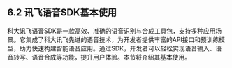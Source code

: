 ## 6.2 讯飞语音SDK基本使用

科大讯飞语音SDK是一款高效、准确的语音识别与合成工具包，支持多种应用场景。它集成了科大讯飞先进的语音技术，为开发者提供丰富的API接口和预训练模型，助力快速构建智能语音应用。通过SDK，开发者可以轻松实现语音输入、语音转写、语音合成等功能，提升用户体验。本节将介绍其基本使用。

